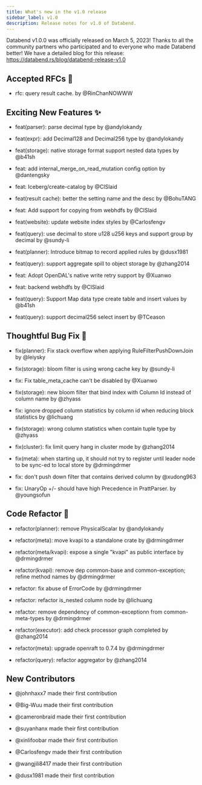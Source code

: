 ```yaml
---
title: What's new in the v1.0 release
sidebar_label: v1.0
description: Release notes for v1.0 of Databend.
---
```


Databend v1.0.0 was officially released on March 5, 2023! Thanks to all the community partners who participated and to everyone who made Databend better! We have a detailed blog for this release: https://databend.rs/blog/databend-release-v1.0

## Accepted RFCs 🛫

- rfc: query result cache. by @RinChanNOWWW

## Exciting New Features ✨

- feat(parser): parse decimal type by @andylokandy

- feat(expr): add Decimal128 and Decimal256 type by @andylokandy

- feat(storage): native storage format support nested data types by @b41sh

- feat: add internal_merge_on_read_mutation config option by @dantengsky

- feat: Iceberg/create-catalog by @ClSlaid

- feat(result cache): better the setting name and the desc by @BohuTANG

- feat: Add support for copying from webhdfs by @ClSlaid

- feat(website): update website index styles by @Carlosfengv

- feat(query): use decimal to store u128 u256 keys and support group by decimal by @sundy-li

- feat(planner): Introduce bitmap to record applied rules by @dusx1981

- feat(query): support aggregate spill to object storage by @zhang2014

- feat: Adopt OpenDAL's native write retry support by @Xuanwo

- feat: backend webhdfs by @ClSlaid

- feat(query): Support Map data type create table and insert values by @b41sh

- feat(query): support decimal256 select insert by @TCeason

## Thoughtful Bug Fix 🔧

- fix(planner): Fix stack overflow when applying RuleFilterPushDownJoin by @leiysky

- fix(storage): bloom filter is using wrong cache key by @sundy-li

- fix: Fix table_meta_cache can't be disabled by @Xuanwo

- fix(storage): new bloom filter that bind index with Column Id instead of column name by @zhyass

- fix: ignore dropped column statistics by column id when reducing block statistics by @lichuang

- fix(storage): wrong column statistics when contain tuple type by @zhyass

- fix(cluster): fix limit query hang in cluster mode by @zhang2014

- fix(meta): when starting up, it should not try to register until leader node to be sync-ed to local store by @drmingdrmer

- fix: don't push down filter that contains derived column by @xudong963

- fix: UnaryOp +/- should have high Precedence in PrattParser. by @youngsofun

## Code Refactor 🎉

- refactor(planner): remove PhysicalScalar by @andylokandy

- refactor(meta): move kvapi to a standalone crate by @drmingdrmer

- refactor(meta/kvapi): expose a single "kvapi" as public interface by @drmingdrmer

- refactor(kvapi): remove dep common-base and common-exception; refine method names by @drmingdrmer

- refactor: fix abuse of ErrorCode by @drmingdrmer

- refactor: refactor is_nested column node by @lichuang

- refactor: remove dependency of common-exceptionn from common-meta-types by @drmingdrmer

- refactor(executor): add check processor graph completed by @zhang2014

- refactor(meta): upgrade openraft to 0.7.4 by @drmingdrmer

- refactor(query): refactor aggregator by @zhang2014

## New Contributors

- @johnhaxx7 made their first contribution

- @Big-Wuu made their first contribution

- @cameronbraid made their first contribution

- @suyanhanx made their first contribution

- @xinlifoobar made their first contribution

- @Carlosfengv made their first contribution

- @wangjili8417 made their first contribution

- @dusx1981 made their first contribution
